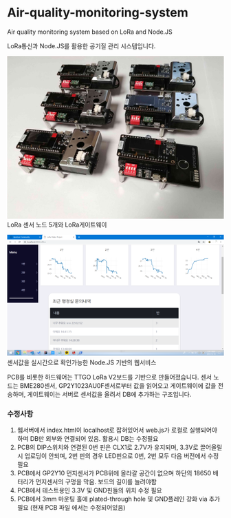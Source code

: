 # Air-quality-monitoring-system
Air quality monitoring system based on LoRa and Node.JS

LoRa통신과 Node.JS를 활용한 공기질 관리 시스템입니다.

![LoRa_modules](Pictures/Pic6.jpg)
LoRa 센서 노드 5개와 LoRa게이트웨이


![LoRa_modules](Pictures/Server1.png)
센서값을 실시간으로 확인가능한 Node.JS 기반의 웹서비스


PCB를 비롯한 하드웨어는 TTGO LoRa V2보드를 기반으로 만들어졌습니다. 센서 노드는 BME280센서, GP2Y1023AU0F센서로부터 값을 읽어오고 게이트웨이에 값을 전송하며, 게이트웨이는 서버로 센서값을 올려서 DB에 추가하는 구조입니다.

### 수정사항
1. 웹서버에서 index.html이 localhost로 잡혀있어서 web.js가 로컬로 실행되어야 하며 DB만 외부와 연결되어 있음. 활용시 DB는 수정필요
1. PCB의 DIP스위치와 연결된 0번 핀은 CLX1로 2.7V가 유지되며, 3.3V로 끌어올릴 시 업로딩이 안되며, 2번 핀의 경우 LED핀으로 0번, 2번 모두 다음 버전에서 수정 필요
1. PCB에서 GP2Y10 먼지센서가 PCB위에 올라갈 공간이 없으며 하단의 18650 배터리가 먼지센서의 구멍을 막음. 보드의 길이를 늘려야함
1. PCB에서 테스트용인 3.3V 및 GND핀들의 위치 수정 필요
1. PCB에서 3mm 마운팅 홀에 plated-through hole 및 GND플레인 강화 via 추가필요 (현재 PCB 파일 에서는 수정되어있음)

